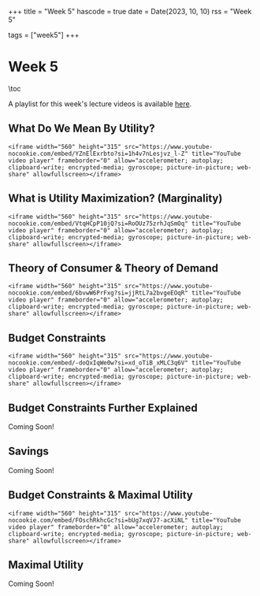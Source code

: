 +++
title = "Week 5"
hascode = true
date = Date(2023, 10, 10)
rss = "Week 5"

tags = ["week5"]
+++


# Week 5

\toc

A playlist for this week's lecture videos is available [here](https://www.youtube.com/playlist?list=PLBl3tyVmUuVivmLxUppkPHLOVf8TbtGNY).

## What Do We Mean By Utility?

~~~
<iframe width="560" height="315" src="https://www.youtube-nocookie.com/embed/YZnElExrbto?si=1h4v7nLesjvz_l-Z" title="YouTube video player" frameborder="0" allow="accelerometer; autoplay; clipboard-write; encrypted-media; gyroscope; picture-in-picture; web-share" allowfullscreen></iframe>
~~~


## What is Utility Maximization? (Marginality)

~~~
<iframe width="560" height="315" src="https://www.youtube-nocookie.com/embed/VtqHCpP10jQ?si=RoOUz75zrhJqSmOq" title="YouTube video player" frameborder="0" allow="accelerometer; autoplay; clipboard-write; encrypted-media; gyroscope; picture-in-picture; web-share" allowfullscreen></iframe>
~~~


## Theory of Consumer & Theory of Demand

~~~
<iframe width="560" height="315" src="https://www.youtube-nocookie.com/embed/6bvwW6PrFxg?si=jjRtL7a2bvgeEOqR" title="YouTube video player" frameborder="0" allow="accelerometer; autoplay; clipboard-write; encrypted-media; gyroscope; picture-in-picture; web-share" allowfullscreen></iframe>
~~~


## Budget Constraints

~~~
<iframe width="560" height="315" src="https://www.youtube-nocookie.com/embed/-doQxIqWe0w?si=xd_oTiB_xMLC3q6V" title="YouTube video player" frameborder="0" allow="accelerometer; autoplay; clipboard-write; encrypted-media; gyroscope; picture-in-picture; web-share" allowfullscreen></iframe>
~~~

## Budget Constraints Further Explained

Coming Soon!


## Savings

Coming Soon!


## Budget Constraints & Maximal Utility

~~~
<iframe width="560" height="315" src="https://www.youtube-nocookie.com/embed/FOschRkhcGc?si=bUg7xqVJ7-acXiNL" title="YouTube video player" frameborder="0" allow="accelerometer; autoplay; clipboard-write; encrypted-media; gyroscope; picture-in-picture; web-share" allowfullscreen></iframe>
~~~


## Maximal Utility

Coming Soon!
